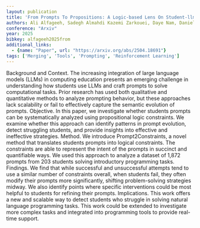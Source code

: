 ```yaml
---
layout: publication
title: 'From Prompts To Propositions: A Logic-based Lens On Student-llm Interactions'
authors: Ali Alfageeh, Sadegh Almahdi Kazemi Zarkouei, Daye Nam, Daniel Prol, Matin Amoozadeh, Souti Chattopadhyay, James Prather, Paul Denny, Juho Leinonen, Michael Hilton, Sruti Srinivasa Ragavan, Mohammad Amin Alipour
conference: "Arxiv"
year: 2025
bibkey: alfageeh2025from
additional_links:
  - {name: "Paper", url: "https://arxiv.org/abs/2504.18691"}
tags: ['Merging', 'Tools', 'Prompting', 'Reinforcement Learning']
---
```

Background and Context. The increasing integration of large language models
(LLMs) in computing education presents an emerging challenge in understanding
how students use LLMs and craft prompts to solve computational tasks. Prior
research has used both qualitative and quantitative methods to analyze
prompting behavior, but these approaches lack scalability or fail to
effectively capture the semantic evolution of prompts. Objective. In this
paper, we investigate whether students prompts can be systematically analyzed
using propositional logic constraints. We examine whether this approach can
identify patterns in prompt evolution, detect struggling students, and provide
insights into effective and ineffective strategies. Method. We introduce
Prompt2Constraints, a novel method that translates students prompts into
logical constraints. The constraints are able to represent the intent of the
prompts in succinct and quantifiable ways. We used this approach to analyze a
dataset of 1,872 prompts from 203 students solving introductory programming
tasks. Findings. We find that while successful and unsuccessful attempts tend
to use a similar number of constraints overall, when students fail, they often
modify their prompts more significantly, shifting problem-solving strategies
midway. We also identify points where specific interventions could be most
helpful to students for refining their prompts. Implications. This work offers
a new and scalable way to detect students who struggle in solving natural
language programming tasks. This work could be extended to investigate more
complex tasks and integrated into programming tools to provide real-time
support.
